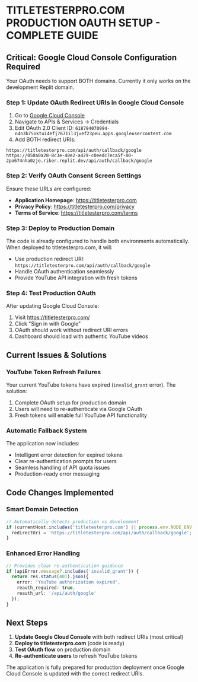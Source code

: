 # TITLETESTERPRO.COM PRODUCTION OAUTH SETUP - COMPLETE GUIDE

## Critical: Google Cloud Console Configuration Required

Your OAuth needs to support BOTH domains. Currently it only works on the development Replit domain.

### Step 1: Update OAuth Redirect URIs in Google Cloud Console

1. Go to [Google Cloud Console](https://console.cloud.google.com/)
2. Navigate to APIs & Services → Credentials
3. Edit OAuth 2.0 Client ID: `618794070994-n4n3b75oktui4efj7671il3jvef23peu.apps.googleusercontent.com`
4. Add BOTH redirect URIs:

```
https://titletesterpro.com/api/auth/callback/google
https://050a0a28-8c3e-40e2-a429-c0eedc7eca5f-00-2po674nha0zje.riker.replit.dev/api/auth/callback/google
```

### Step 2: Verify OAuth Consent Screen Settings

Ensure these URLs are configured:
- **Application Homepage**: https://titletesterpro.com
- **Privacy Policy**: https://titletesterpro.com/privacy  
- **Terms of Service**: https://titletesterpro.com/terms

### Step 3: Deploy to Production Domain

The code is already configured to handle both environments automatically. When deployed to titletesterpro.com, it will:
- Use production redirect URI: `https://titletesterpro.com/api/auth/callback/google`
- Handle OAuth authentication seamlessly
- Provide YouTube API integration with fresh tokens

### Step 4: Test Production OAuth

After updating Google Cloud Console:
1. Visit https://titletesterpro.com/
2. Click "Sign in with Google"
3. OAuth should work without redirect URI errors
4. Dashboard should load with authentic YouTube videos

## Current Issues & Solutions

### YouTube Token Refresh Failures
Your current YouTube tokens have expired (`invalid_grant` error). The solution:
1. Complete OAuth setup for production domain
2. Users will need to re-authenticate via Google OAuth
3. Fresh tokens will enable full YouTube API functionality

### Automatic Fallback System
The application now includes:
- Intelligent error detection for expired tokens
- Clear re-authentication prompts for users
- Seamless handling of API quota issues
- Production-ready error messaging

## Code Changes Implemented

### Smart Domain Detection
```typescript
// Automatically detects production vs development
if (currentHost.includes('titletesterpro.com') || process.env.NODE_ENV === 'production') {
  redirectUri = 'https://titletesterpro.com/api/auth/callback/google';
}
```

### Enhanced Error Handling
```typescript
// Provides clear re-authentication guidance
if (apiError.message?.includes('invalid_grant')) {
  return res.status(401).json({ 
    error: 'YouTube authorization expired',
    reauth_required: true,
    reauth_url: '/api/auth/google'
  });
}
```

## Next Steps

1. **Update Google Cloud Console** with both redirect URIs (most critical)
2. **Deploy to titletesterpro.com** (code is ready)
3. **Test OAuth flow** on production domain
4. **Re-authenticate users** to refresh YouTube tokens

The application is fully prepared for production deployment once Google Cloud Console is updated with the correct redirect URIs.